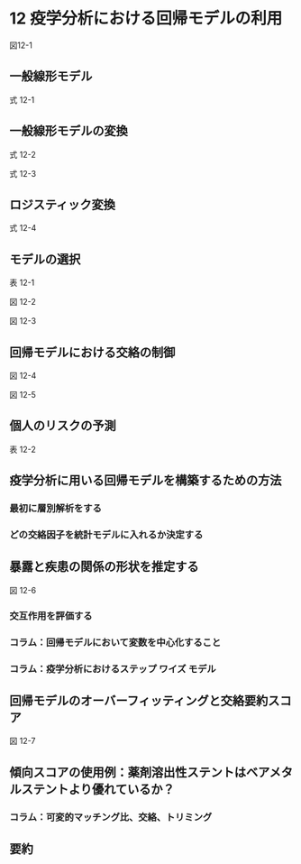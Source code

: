 # 12 疫学分析における回帰モデルの利用

図12-1

## 一般線形モデル

式 12-1 

## 一般線形モデルの変換

式 12-2

式 12-3

## ロジスティック変換

式 12-4

## モデルの選択

表 12-1

図 12-2

図 12-3

## 回帰モデルにおける交絡の制御

図 12-4

図 12-5

## 個人のリスクの予測

表 12-2

## 疫学分析に用いる回帰モデルを構築するための方法

### 最初に層別解析をする

### どの交絡因子を統計モデルに入れるか決定する

## 暴露と疾患の関係の形状を推定する

図 12-6

### 交互作用を評価する

### コラム：回帰モデルにおいて変数を中心化すること

### コラム：疫学分析におけるステップ ワイズ モデル

## 回帰モデルのオーバーフィッティングと交絡要約スコア

図 12-7

## 傾向スコアの使用例：薬剤溶出性ステントはベアメタルステントより優れているか？

### コラム：可変的マッチング比、交絡、トリミング

## 要約
